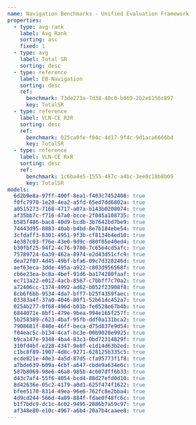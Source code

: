 ```yaml
---
name: Navigation Benchmarks - Unified Evaluation Framework
properties:
  - type: avg-rank
    label: Avg Rank
    sorting: asc
    fixed: 1
  - type: avg
    label: Total SR
    sorting: desc
  - type: reference
    label: EB-Navigation
    sorting: desc
    ref:
      benchmark: 73de273a-7d38-40c0-b869-2b2e6156c897
      key: TotalSR
  - type: reference
    label: VLN-CE R2R
    sorting: desc
    ref:
      benchmark: 025ca0fe-f04c-4d17-9f4c-9d1aca6666bd
      key: TotalSR
  - type: reference
    label: VLN-CE RxR
    sorting: desc
    ref:
      benchmark: 1c6ba4e5-1555-487c-a4bc-3ee0c18b8b09
      key: TotalSR
models:
  6d2b9e8a-97ff-400f-8ea1-f403c7452408: true
  f0fc7970-1e20-4ea2-a5fd-65ed7dd6802a: true
  a0515273-7168-4717-a07a-b143b0208074: true
  af35bb7c-f716-47a0-bcce-2f045a108735: true
  b585f486-bac8-40d9-bcdb-3b7642bd7be9: true
  74443d95-8883-40ab-b4bd-8e7b184ebe54: true
  3cfdaff3-8301-4951-9f3b-cf8134b4ed10: true
  4e387c03-f76e-43e0-9d9c-d80f05e40ed4: true
  b30fbf25-94f2-4c76-9780-7c65e4cd5afc: true
  75789724-6a39-462a-8974-e2d43d51cfc9: true
  dea72f07-4d45-49bf-bfa6-09c7d328246d: true
  aef63eca-3dde-495a-a922-c803d956568f: true
  cb6e23ea-bc8a-4bef-91d6-ba174280faaf: true
  ec713a22-e012-4acb-8567-c7bbff7c70a2: true
  a72406cc-1374-4992-ad62-b052f23908f8: true
  8cb6f6bb-9534-4da7-bff7-b25f4359faec: true
  03383a4f-37a0-4046-80f1-52b61dc452a7: true
  0254b277-0f68-496d-b01b-fe0528e67b4b: true
  6844071e-8bf1-479e-9bea-994e165f257f: true
  5b258389-c623-4baf-95fb-ddf0a131bca2: true
  7908681f-848e-46ff-beca-d75d837e9d54: true
  f04eac5c-b134-4caf-bc3e-00b9020e9925: true
  b9ca147e-9348-4ba4-83c3-0bd72314829f: true
  310fd4bf-e228-4347-9e8f-e1d14d63b2ed: true
  c1bc8f89-1907-4d8c-9271-628125b335c5: true
  ecde821e-40e3-4a5d-87d5-cfa95773f1f8: true
  a7bde639-b09a-4cbf-a647-cbde9a634e6c: true
  587b8069-98e6-46a8-985b-4c607dff6b33: true
  d43c7af4-55f6-4054-bcd4-88d27efd0d10: true
  8d42636e-05c2-4179-a0d1-625f474f1622: true
  bfee5170-8314-49ea-96e6-762fc8e2bba4: true
  4d9cd244-566d-4a89-884f-fdae0f48fc6c: true
  b1f7bdc9-dc1c-4c02-9495-2886b7a59c97: true
  af348e80-e10c-4967-a6b4-20a7b4caaee8: true
---
```

